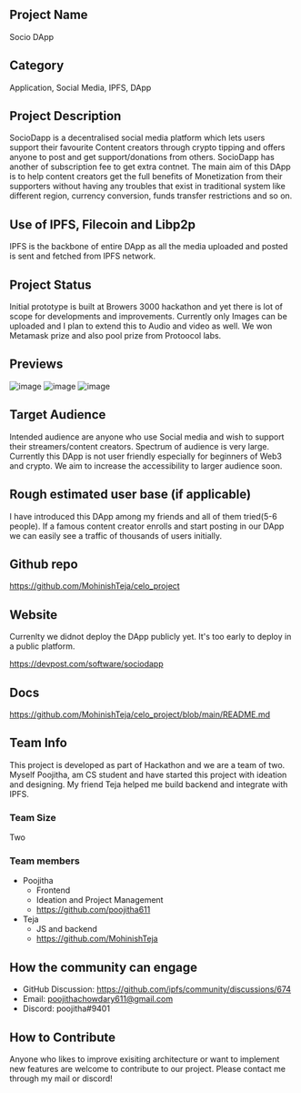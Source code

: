 ## Project Name <!-- Add your project name here with format "Project Name"-->
Socio DApp

## Category 
<!--developer tooling, application, wallet, infrastructure, etc-->
Application, Social Media, IPFS, DApp

## Project Description
<!--Describe your project in a few sentences. -->
SocioDapp is a decentralised social media platform which lets users support their favourite Content creators through crypto tipping and offers anyone to post and get support/donations from others. SocioDapp has another of subscription fee to get extra contnet. The main aim of this DApp is to help content creators get the full benefits of Monetization from their supporters without having any troubles that exist in traditional system like different region, currency conversion, funds transfer restrictions and so on.

## Use of IPFS, Filecoin and Libp2p
<!-- Describe how your project uses any or all of these technologies, and why. -->
IPFS is the backbone of entire DApp as all the media uploaded and posted is sent and fetched from IPFS network.

## Project Status
<!--brainstorming, fundraising, under development, beta, shipped, etc-->
Initial prototype is built at Browers 3000 hackathon and yet there is lot of scope for developments and improvements. Currently only Images can be uploaded and I plan to extend this to Audio and video as well. We won Metamask prize and also pool prize from Protoocol labs.

## Previews
<!--Add some screenshots to give a preview of your product-->
![image](https://user-images.githubusercontent.com/83370533/137597155-455f4973-53e7-4cfd-9414-c18db361a6ca.png)
![image](https://user-images.githubusercontent.com/83370533/137597171-a930d755-8698-4a24-b485-5f75d15c280f.png)
![image](https://user-images.githubusercontent.com/83370533/137597178-0ce5d225-2fba-4e97-9578-9669062fde6f.png)


## Target Audience
<!--Describe who will be your project's users-->
Intended audience are anyone who use Social media and wish to support their streamers/content creators. Spectrum of audience is very large. Currently this DApp is not user friendly especially for beginners of Web3 and crypto. We aim to increase the accessibility to larger audience soon.

## Rough estimated user base (if applicable)
<!--How many users do you have right now?-->
I have introduced this DApp among my friends and all of them tried(5-6 people). If a famous content creator enrolls and start posting in our DApp we can easily see a traffic of thousands of users initially.

## Github repo
<!--Attach a link to your GitHub repo - open source is required - please make sure your repo has a license file and is licensed using MIT open source license! -->
https://github.com/MohinishTeja/celo_project

## Website
<!--Link your website if available-->
Currenlty we didnot deploy the DApp publicly yet. It's too early to deploy in a public platform.
<!--If you're applying for a Next Step grant, add the URL to your hackathon submission here also-->
https://devpost.com/software/sociodapp
## Docs
<!--Including a link to your project docs!-->
https://github.com/MohinishTeja/celo_project/blob/main/README.md

## Team Info
<!-- Introduce your amazing team - how many team members are working on this project and who are they?-->
This project is developed as part of Hackathon and we are a team of two. Myself Poojitha, am CS student and have started this project with ideation and designing. My friend Teja helped me build backend and integrate with IPFS. 

### Team Size  
Two
### Team members  
- Poojitha
  - Frontend
  - Ideation and Project Management
  - https://github.com/poojitha611
- Teja
  - JS and backend
  - https://github.com/MohinishTeja
## How the community can engage
* GitHub Discussion: https://github.com/ipfs/community/discussions/674
* Email:  poojithachowdary611@gmail.com
* Discord:  poojitha#9401

## How to Contribute
<!--How can the community contribute to your project?-->
Anyone who likes to improve exisiting architecture or want to implement new features are welcome to contribute to our project. Please contact me through my mail or discord!
